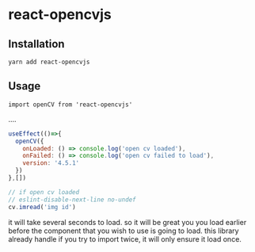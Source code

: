 # react-opencvjs

## Installation
`yarn add react-opencvjs`

## Usage

`import openCV from 'react-opencvjs'`

....

```javascript
useEffect(()=>{
  openCV({
    onLoaded: () => console.log('open cv loaded'),
    onFailed: () => console.log('open cv failed to load'),
    version: '4.5.1'
  })
},[])

// if open cv loaded
// eslint-disable-next-line no-undef
cv.imread('img id')
```

it will take several seconds to load. so it will be great you you load earlier before the component that you wish to use is going to load. this library already handle if you try to import twice, it will only ensure it load once.
